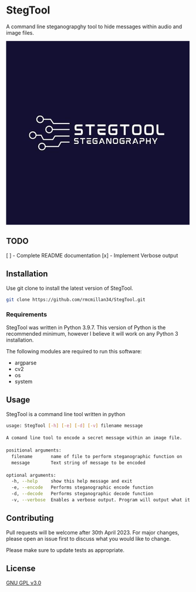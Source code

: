 # StegTool
A command line steganograpghy tool to hide messages within audio and image files.

![alt text](https://github.com/rmcmillan34/StegTool/blob/main/encoded/steg_logo.png?raw=true)

## TODO
[ ] - Complete README documentation
[x] - Implement Verbose output


## Installation

Use git clone to install the latest version of StegTool.

```bash
git clone https://github.com/rmcmillan34/StegTool.git
```

### Requirements
StegTool was written in Python 3.9.7. This version of Python is the recommended minimum, however I believe it will work on any Python 3 installation.

The following modules are required to run this software:

- argparse
- cv2
- os
- system

## Usage
StegTool is a command line tool written in python
```sh
usage: StegTool [-h] [-e] [-d] [-v] filename message

A comand line tool to encode a secret message within an image file.

positional arguments:
  filename       name of file to perform steganographic function on
  message        Text string of message to be encoded

optional arguments:
  -h, --help     show this help message and exit
  -e, --encode   Performs steganographic encode function
  -d, --decode   Performs steganographic decode function
  -v, --verbose  Enables a verbose output. Program will output what it is doing.
```

## Contributing

Pull requests will be welcome after 30th April 2023. For major changes, please open an issue first 
to discuss what you would like to change.

Please make sure to update tests as appropriate.

## License

[GNU GPL v3.0](https://www.gnu.org/licenses/gpl-3.0.en.html)
